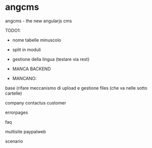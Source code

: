 # angcms
angcms - the new angularjs cms

TODO1:
- nome tabelle minuscolo
- split in moduli

- gestione della lingua (testare via rest)



- MANCA BACKEND


- MANCANO:

base (rifare meccanismo di upload e gestione files (che va nelle sotto cartelle)

company
contactus
customer

errorpages

faq

multisite
paypalweb

scenario